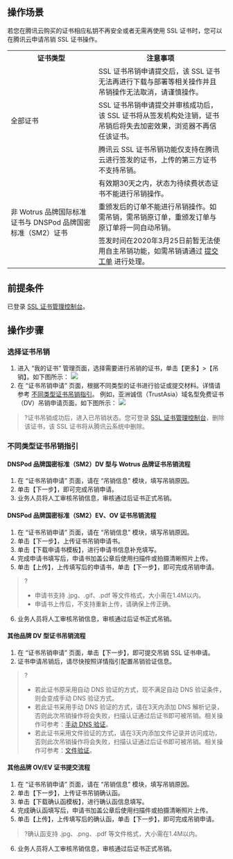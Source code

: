 ## 操作场景
若您在腾讯云购买的证书相应私钥不再安全或者无需再使用 SSL 证书时，您可以在腾讯云申请吊销 SSL 证书操作。
<table>
<tr>
<th>证书类型</th>
<th>注意事项</th>
</tr>
<tr>
<td rowspan="3">全部证书</td>
<td>SSL 证书吊销申请提交后，该 SSL 证书无法再进行下载与部署等相关操作并且吊销操作无法取消，请谨慎操作。</td>
</tr>
<tr><td>SSL 证书吊销申请提交并审核成功后，该 SSL 证书将从签发机构处注销，证书吊销后将失去加密效果，浏览器不再信任该证书。</td></tr>
</tr>
<tr><td>腾讯云 SSL 证书吊销功能仅支持在腾讯云进行签发的证书，上传的第三方证书不支持吊销。</td></tr>
<tr><td rowspan="3">非 Wotrus 品牌国际标准证书与 DNSPod 品牌国密标准（SM2）证书</td><td>有效期30天之内，状态为待续费状态证书不能进行吊销操作。</td></tr>
<tr><td>重颁发后的订单不能进行吊销操作。如需吊销，需吊销原订单，重颁发订单与原订单将一同自动吊销。</td></tr>
<tr><td>签发时间在2020年3月25日前暂无法使用自主吊销功能，如需吊销请通过 <a href="https://console.cloud.tencent.com/workorder/category">提交工单</a> 进行处理。</td></tr>
</table>

## 前提条件
已登录 [SSL 证书管理控制台](https://console.cloud.tencent.com/ssl)。

## 操作步骤
### 选择证书吊销
1. 进入 “我的证书” 管理页面，选择需要进行吊销的证书，单击【更多】>【吊销】。如下图所示：
![](https://main.qcloudimg.com/raw/ad626d36e72cfa9834765ce63b9480b6.png)
2. 在 “证书吊销申请” 页面，根据不同类型的证书进行验证或提交材料。详情请参考 [不同类型证书吊销指引](#certificate)。
  例如，亚洲诚信（TrustAsia）域名型免费证书（DV）吊销申请页面，如下图所示：
![](https://main.qcloudimg.com/raw/1f97c435d98c2d14b01764d5b4a8a8e7.png)

>?证书吊销成功后，进入已吊销状态。您可登录 [SSL 证书管理控制台](https://console.cloud.tencent.com/ssl)，删除该证书，该 SSL 证书将从腾讯云系统中删除。

<span id="certificate"></span>
### 不同类型证书吊销指引
#### DNSPod 品牌国密标准（SM2）DV 型与 Wotrus 品牌证书吊销流程
1. 在 “证书吊销申请” 页面，请在 “吊销信息” 模块，填写吊销原因。
2. 单击【下一步】，即可完成吊销申请。
3. 业务人员将人工审核吊销信息，审核通过后证书正式吊销。

#### DNSPod 品牌国密标准（SM2）EV、OV 证书吊销流程
1. 在 “证书吊销申请” 页面，请在 “吊销信息” 模块，填写吊销原因。
2. 单击【下一步】，上传证书吊销申请书。
3. 单击【下载申请书模板】，进行申请书信息补充填写。
4. 完成申请书填写后，申请书加盖公章后使用扫描件或拍摄清晰照片上传。
5. 单击【上传】，上传填写后的申请书，单击【下一步】，即可完成吊销申请。
>?
>- 申请书支持 .jpg、.gif、.pdf 等文件格式，大小需在1.4M以内。
>- 申请书上传后，不支持重新上传，请确保上传正确。
6. 业务人员将人工审核吊销信息，审核通过后证书正式吊销。


#### 其他品牌 DV 型证书吊销流程
1. 在 “证书吊销申请” 页面，单击【下一步】，即可提交吊销 SSL 证书申请。
2. 证书申请吊销后，请尽快按照详情指引配置吊销验证信息。
>?
>- 若此证书原采用自动 DNS 验证的方式，现不满足自动 DNS 验证条件，则会变成手动 DNS 验证方式。
>- 若此证书采用手动 DNS 验证的方式，请在3天内添加 DNS 解析记录，否则此次吊销操作将会失败，扫描认证通过后证书即可被吊销。相关操作可参考：[手动 DNS 验证](https://cloud.tencent.com/document/product/400/4142#.E6.89.8B.E5.8A.A8-dns-.E9.AA.8C.E8.AF.81)。
>- 若此证书采用文件验证的方式，请在3天内添加文件记录并访问成功，否则此次吊销操作将会失败，扫描认证通过后证书即可被吊销。相关操作可参考：[文件验证](https://cloud.tencent.com/document/product/400/4142#.E6.96.87.E4.BB.B6.E9.AA.8C.E8.AF.81)。

#### 其他品牌 OV/EV 证书提交流程
1. 在 “证书吊销申请” 页面，请在 “吊销信息” 模块，填写吊销原因。
2. 单击【下一步】，上传证书吊销确认函。
3. 单击【下载确认函模板】，进行确认函信息填写。
4. 完成确认函填写后，申请书加盖公章后使用扫描件或拍摄清晰照片上传。
5. 单击【上传】，上传填写后的确认函，单击【下一步】，即可完成吊销申请。
>?确认函支持 .jpg、.png、.pdf 等文件格式，大小需在1.4M以内。
6. 业务人员将人工审核吊销信息，审核通过后证书正式吊销。
